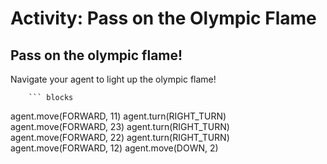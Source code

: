 # Activity: Pass on the Olympic Flame

## Pass on the olympic flame!
Navigate your agent to light up the olympic flame!


        ``` blocks
agent.move(FORWARD, 11)
agent.turn(RIGHT_TURN)
agent.move(FORWARD, 23)
agent.turn(RIGHT_TURN)
agent.move(FORWARD, 22)
agent.turn(RIGHT_TURN)
agent.move(FORWARD, 12)
agent.move(DOWN, 2)


```
